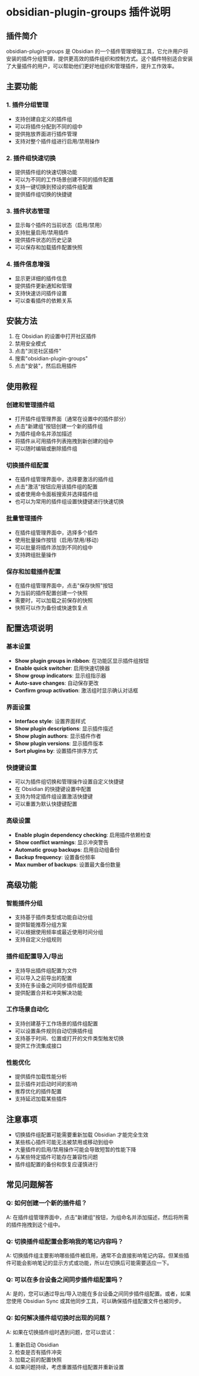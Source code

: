 # obsidian-plugin-groups 插件说明

## 插件简介
obsidian-plugin-groups 是 Obsidian 的一个插件管理增强工具，它允许用户将安装的插件分组管理，提供更高效的插件组织和控制方式。这个插件特别适合安装了大量插件的用户，可以帮助他们更好地组织和管理插件，提升工作效率。

## 主要功能

### 1. 插件分组管理
- 支持创建自定义的插件组
- 可以将插件分配到不同的组中
- 提供拖放界面进行插件管理
- 支持对整个插件组进行启用/禁用操作

### 2. 插件组快速切换
- 提供插件组的快速切换功能
- 可以为不同的工作场景创建不同的插件配置
- 支持一键切换到预设的插件组配置
- 提供插件组切换的快捷键

### 3. 插件状态管理
- 显示每个插件的当前状态（启用/禁用）
- 支持批量启用/禁用插件
- 提供插件状态的历史记录
- 可以保存和加载插件配置快照

### 4. 插件信息增强
- 显示更详细的插件信息
- 提供插件更新通知和管理
- 支持快速访问插件设置
- 可以查看插件的依赖关系

## 安装方法
1. 在 Obsidian 的设置中打开社区插件
2. 禁用安全模式
3. 点击"浏览社区插件"
4. 搜索"obsidian-plugin-groups"
5. 点击"安装"，然后启用插件

## 使用教程

### 创建和管理插件组
- 打开插件组管理界面（通常在设置中的插件部分）
- 点击"新建组"按钮创建一个新的插件组
- 为插件组命名并添加描述
- 将插件从可用插件列表拖拽到新创建的组中
- 可以随时编辑或删除插件组

### 切换插件组配置
- 在插件组管理界面中，选择要激活的插件组
- 点击"激活"按钮应用该插件组的配置
- 或者使用命令面板搜索并选择插件组
- 也可以为常用的插件组设置快捷键进行快速切换

### 批量管理插件
- 在插件组管理界面中，选择多个插件
- 使用批量操作按钮（启用/禁用/移动）
- 可以批量将插件添加到不同的组中
- 支持跨组批量操作

### 保存和加载插件配置
- 在插件组管理界面中，点击"保存快照"按钮
- 为当前的插件配置创建一个快照
- 需要时，可以加载之前保存的快照
- 快照可以作为备份或快速恢复点

## 配置选项说明

### 基本设置
- **Show plugin groups in ribbon**: 在功能区显示插件组按钮
- **Enable quick switcher**: 启用快速切换器
- **Show group indicators**: 显示组指示器
- **Auto-save changes**: 自动保存更改
- **Confirm group activation**: 激活组时显示确认对话框

### 界面设置
- **Interface style**: 设置界面样式
- **Show plugin descriptions**: 显示插件描述
- **Show plugin authors**: 显示插件作者
- **Show plugin versions**: 显示插件版本
- **Sort plugins by**: 设置插件排序方式

### 快捷键设置
- 可以为插件组切换和管理操作设置自定义快捷键
- 在 Obsidian 的快捷键设置中配置
- 支持为特定插件组设置激活快捷键
- 可以重置为默认快捷键配置

### 高级设置
- **Enable plugin dependency checking**: 启用插件依赖检查
- **Show conflict warnings**: 显示冲突警告
- **Automatic group backups**: 启用自动组备份
- **Backup frequency**: 设置备份频率
- **Max number of backups**: 设置最大备份数量

## 高级功能

### 智能插件分组
- 支持基于插件类型或功能自动分组
- 提供智能推荐分组方案
- 可以根据使用频率或最近使用时间分组
- 支持自定义分组规则

### 插件组配置导入/导出
- 支持导出插件组配置为文件
- 可以导入之前导出的配置
- 支持在多设备之间同步插件组配置
- 提供配置合并和冲突解决功能

### 工作场景自动化
- 支持创建基于工作场景的插件组配置
- 可以设置条件规则自动切换插件组
- 支持基于时间、位置或打开的文件类型触发切换
- 提供工作流集成接口

### 性能优化
- 提供插件加载性能分析
- 显示插件对启动时间的影响
- 推荐优化的插件配置
- 支持延迟加载某些插件

## 注意事项
- 切换插件组配置可能需要重新加载 Obsidian 才能完全生效
- 某些核心插件可能无法被禁用或移动到组中
- 大量插件的启用/禁用操作可能会导致短暂的性能下降
- 与某些特定插件可能存在兼容性问题
- 插件组配置的备份和恢复应谨慎进行

## 常见问题解答

### Q: 如何创建一个新的插件组？
A: 在插件组管理界面中，点击"新建组"按钮，为组命名并添加描述，然后将所需的插件拖拽到这个组中。

### Q: 切换插件组配置会影响我的笔记内容吗？
A: 切换插件组主要影响哪些插件被启用，通常不会直接影响笔记内容。但某些插件可能会影响笔记的显示方式或功能，所以在切换后可能需要适应一下。

### Q: 可以在多台设备之间同步插件组配置吗？
A: 是的，您可以通过导出/导入功能在多台设备之间同步插件组配置。或者，如果您使用 Obsidian Sync 或其他同步工具，可以确保插件组配置文件也被同步。

### Q: 如何解决插件组切换时出现的问题？
A: 如果在切换插件组时遇到问题，您可以尝试：
1. 重新启动 Obsidian
2. 检查是否有插件冲突
3. 加载之前的配置快照
4. 如果问题持续，考虑重置插件组配置并重新设置